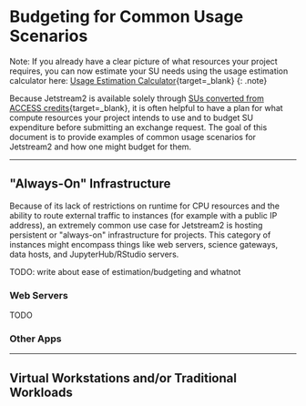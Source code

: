 # Budgeting for Common Usage Scenarios

Note: If you already have a clear picture of what resources your project requires, you can now estimate your SU needs using the usage estimation calculator here: [Usage Estimation Calculator](../alloc/estimator.md){target=_blank}
{: .note}

Because Jetstream2 is available solely through [SUs converted from ACCESS credits](../general/access.md){target=_blank}, it is often helpful to have a plan for what compute resources your project intends to use and to budget SU expenditure before submitting an exchange request. The goal of this document is to provide examples of common usage scenarios for Jetstream2 and how one might budget for them. 

---

## "Always-On" Infrastructure

Because of its lack of restrictions on runtime for CPU resources and the ability to route external traffic to instances (for example with a public IP address), an extremely common use case for Jetstream2 is hosting persistent or "always-on" infrastructure for projects. This category of instances might encompass things like web servers, science gateways, data hosts, and JupyterHub/RStudio servers.

TODO: write about ease of estimation/budgeting and whatnot

### Web Servers

TODO

### Other Apps



---

## Virtual Workstations and/or Traditional Workloads